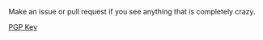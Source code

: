 Make an issue or pull request if you see anything that is completely crazy.

<a href="https://me.ricardicus.se/pgp/key.asc">PGP Key</a>
